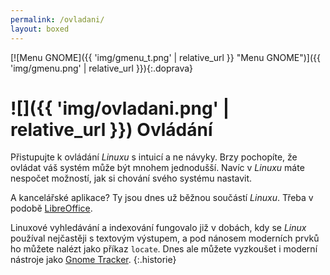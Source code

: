 ```yaml
---
permalink: /ovladani/
layout: boxed
---
```

[![Menu GNOME]({{ 'img/gmenu_t.png' | relative_url }} "Menu GNOME")]({{ 'img/gmenu.png' | relative_url }}){:.doprava}

# ![]({{ 'img/ovladani.png' | relative_url }}) Ovládání

Přistupujte k ovládání *Linuxu* s intuicí a ne návyky. Brzy pochopíte, že ovládat váš systém může být mnohem jednodušší. Navíc v *Linuxu* máte nespočet možností, jak si chování svého systému nastavit.

A kancelářské aplikace? Ty jsou dnes už běžnou součástí *Linuxu*. Třeba v podobě [LibreOffice](http://www.libreoffice.cz/).

Linuxové vyhledávání a indexování fungovalo již v dobách, kdy se *Linux* používal nejčastěji s textovým výstupem, a pod nánosem moderních prvků ho můžete nalézt jako příkaz `locate`. Dnes ale můžete vyzkoušet i moderní nástroje jako [Gnome Tracker](http://projects.gnome.org/tracker/index.html).
{:.historie}
